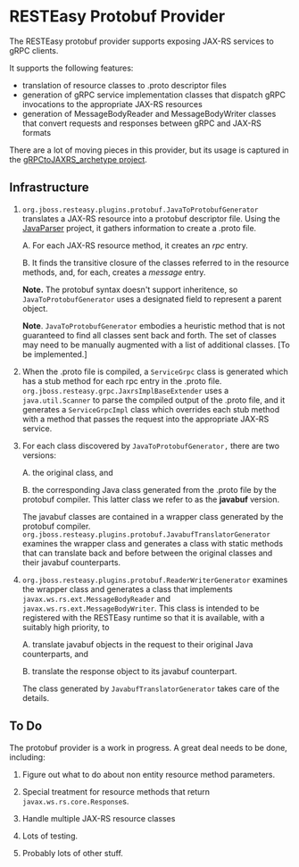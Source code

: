 # RESTEasy Protobuf Provider

The RESTEasy protobuf provider supports exposing JAX-RS services to gRPC clients.

It supports the following features:

* translation of resource classes to .proto descriptor files
* generation of gRPC service implementation classes that dispatch gRPC invocations to the appropriate JAX-RS resources
* generation of MessageBodyReader and MessageBodyWriter classes that convert requests 
  and responses between gRPC and JAX-RS formats

There are a lot of moving pieces in this provider, but its usage is captured in the [gRPCtoJAXRS_archetype 
project](https://github.com/ronsigal/gRPCtoJAXRS_archetype).

## Infrastructure

1. `org.jboss.resteasy.plugins.protobuf.JavaToProtobufGenerator` translates a JAX-RS 
   resource into a protobuf descriptor file. Using the [JavaParser](https://github.com/javaparser/javaparser) project,
   it gathers information to create a .proto file.
   
   A. For each JAX-RS resource method, it creates an *rpc* entry.
   
   B. It finds the transitive closure of the classes referred to in the resource methods, and, for each, creates a *message* entry.

   **Note.** The protobuf syntax doesn't support inheritence, so `JavaToProtobufGenerator` uses a designated field to represent
   a parent object.
   
   **Note**. `JavaToProtobufGenerator` embodies a heuristic method that is not guaranteed to find all classes sent back and forth.
   The set of classes may need to be manually augmented with a list of additional classes. [To be implemented.]

2. When the .proto file is compiled, a `ServiceGrpc` class is generated which has a stub method for each rpc entry in the .proto file.
   `org.jboss.resteasy.grpc.JaxrsImplBaseExtender` uses a `java.util.Scanner` to parse the compiled output of the .proto file, and it 
   generates a `ServiceGrpcImpl` class which overrides each stub method with a method that passes the request into the appropriate
   JAX-RS service.
   
3. For each class discovered by `JavaToProtobufGenerator,` there are two versions:

   A. the original class, and
   
   B. the corresponding Java class generated from the .proto file by the protobuf compiler. This latter class we refer to as the **javabuf** version.

   The javabuf classes are contained in a wrapper class generated by the protobuf compiler.
   `org.jboss.resteasy.plugins.protobuf.JavabufTranslatorGenerator` examines the wrapper class and generates a class with static methods 
   that can translate back and before between the original classes and their javabuf counterparts.
   
 4. `org.jboss.resteasy.plugins.protobuf.ReaderWriterGenerator` examines the wrapper class and generates a class that implements
    `javax.ws.rs.ext.MessageBodyReader` and `javax.ws.rs.ext.MessageBodyWriter`. This class is intended to be registered with the
    RESTEasy runtime so that it is available, with a suitably high priority, to 
    
    A. translate javabuf objects in the request to their original Java counterparts, and
    
    B. translate the response object to its javabuf counterpart.
    
    The class generated by `JavabufTranslatorGenerator` takes care of the details.

## To Do

The protobuf provider is a work in progress. A great deal needs to be done, including:

 1. Figure out what to do about non entity resource method parameters.
 
 2. Special treatment for resource methods that return `javax.ws.rs.core.Response`s.
 
 3. Handle multiple JAX-RS resource classes
 
 4. Lots of testing.
 
 5. Probably lots of other stuff.
